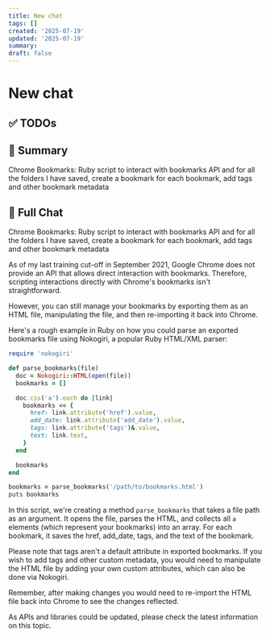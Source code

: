 ```yaml
---
title: New chat
tags: []
created: '2025-07-19'
updated: '2025-07-19'
summary:
draft: false
---
```


# New chat

## ✅ TODOs


## 📌 Summary
Chrome Bookmarks: Ruby script to interact with bookmarks API and for all the folders I have saved, create a bookmark for each bookmark, add tags and other bookmark metadata

## 🧠 Full Chat


Chrome Bookmarks: Ruby script to interact with bookmarks API and for all the folders I have saved, create a bookmark for each bookmark, add tags and other bookmark metadata

As of my last training cut-off in September 2021, Google Chrome does not provide an API that allows direct interaction with bookmarks. Therefore, scripting interactions directly with Chrome's bookmarks isn't straightforward.

However, you can still manage your bookmarks by exporting them as an HTML file, manipulating the file, and then re-importing it back into Chrome. 

Here's a rough example in Ruby on how you could parse an exported bookmarks file using Nokogiri, a popular Ruby HTML/XML parser:

```ruby
require 'nokogiri'

def parse_bookmarks(file)
  doc = Nokogiri::HTML(open(file))
  bookmarks = []

  doc.css('a').each do |link|
    bookmarks << {
      href: link.attribute('href').value,
      add_date: link.attribute('add_date').value,
      tags: link.attribute('tags')&.value,
      text: link.text,
    }
  end

  bookmarks
end

bookmarks = parse_bookmarks('/path/to/bookmarks.html')
puts bookmarks
```

In this script, we're creating a method `parse_bookmarks` that takes a file path as an argument. It opens the file, parses the HTML, and collects all `a` elements (which represent your bookmarks) into an array. For each bookmark, it saves the href, add_date, tags, and the text of the bookmark.

Please note that tags aren't a default attribute in exported bookmarks. If you wish to add tags and other custom metadata, you would need to manipulate the HTML file by adding your own custom attributes, which can also be done via Nokogiri.

Remember, after making changes you would need to re-import the HTML file back into Chrome to see the changes reflected.

As APIs and libraries could be updated, please check the latest information on this topic.